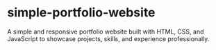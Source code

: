 # simple-portfolio-website
A simple and responsive portfolio website built with HTML, CSS, and JavaScript to showcase projects, skills, and experience professionally.
